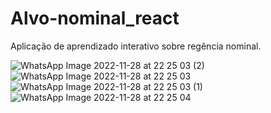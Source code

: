 # Alvo-nominal_react
Aplicação de aprendizado interativo sobre regência nominal.

![WhatsApp Image 2022-11-28 at 22 25 03 (2)](https://user-images.githubusercontent.com/94902906/204415756-f41ffe2a-0ff0-4bb7-b81d-21770a1d5296.jpeg)
![WhatsApp Image 2022-11-28 at 22 25 03](https://user-images.githubusercontent.com/94902906/204415762-43814047-64af-4f0b-8b3a-812868b73919.jpeg)
![WhatsApp Image 2022-11-28 at 22 25 03 (1)](https://user-images.githubusercontent.com/94902906/204415767-c76b7f4d-fadd-4bd2-a225-0a8e734a9365.jpeg)
![WhatsApp Image 2022-11-28 at 22 25 04](https://user-images.githubusercontent.com/94902906/204415765-74772eb5-fd14-4a31-b189-9252ec35660c.jpeg)
